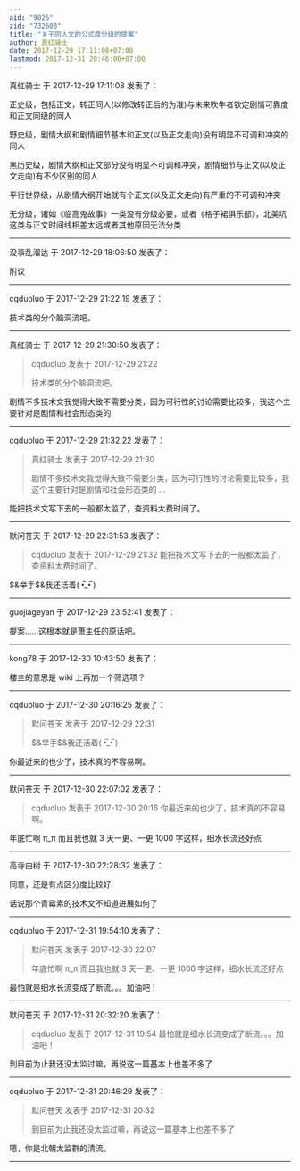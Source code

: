 ```yaml
---
aid: "9025"
zid: "732603"
title: "关于同人文的公式度分级的提案"
author: 真红骑士
date: 2017-12-29 17:11:08+07:00
lastmod: 2017-12-31 20:46:00+07:00
---
```


真红骑士 于 2017-12-29 17:11:08 发表了：

正史级，包括正文，转正同人(以修改转正后的为准)与未来吹牛者钦定剧情可靠度和正文同级的同人

野史级，剧情大纲和剧情细节基本和正文(以及正文走向)没有明显不可调和冲突的同人

黑历史级，剧情大纲和正文部分没有明显不可调和冲突，剧情细节与正文(以及正文走向)有不少区别的同人

平行世界级，从剧情大纲开始就有个正文(以及正文走向)有严重的不可调和冲突

无分级，诸如《临高鬼故事》一类没有分级必要，或者《格子裙俱乐部》，北美坑这类与正文时间线相差太远或者其他原因无法分类

---

没事乱溜达 于 2017-12-29 18:06:50 发表了：

附议

---

cqduoluo 于 2017-12-29 21:22:19 发表了：

技术类的分个脑洞流吧。

---

真红骑士 于 2017-12-29 21:30:50 发表了：

> cqduoluo 发表于 2017-12-29 21:22
>
> 技术类的分个脑洞流吧。

剧情不多技术文我觉得大致不需要分类，因为可行性的讨论需要比较多，我这个主要针对是剧情和社会形态类的

---

cqduoluo 于 2017-12-29 21:32:22 发表了：

> 真红骑士 发表于 2017-12-29 21:30
>
> 剧情不多技术文我觉得大致不需要分类，因为可行性的讨论需要比较多，我这个主要针对是剧情和社会形态类的 ...

能把技术文写下去的一般都太监了，查资料太费时间了。

---

默问苍天 于 2017-12-29 22:31:53 发表了：

> cqduoluo 发表于 2017-12-29 21:32 能把技术文写下去的一般都太监了，查资料太费时间了。

\$&举手\$&我还活着( •̅\_•̅ )

---

guojiageyan 于 2017-12-29 23:52:41 发表了：

提案……这根本就是萧主任的原话吧。

---

kong78 于 2017-12-30 10:43:50 发表了：

楼主的意思是 wiki 上再加一个筛选项？

---

cqduoluo 于 2017-12-30 20:16:25 发表了：

> 默问苍天 发表于 2017-12-29 22:31
>
> \$&举手\$&我还活着( •̅\_•̅ )

你最近来的也少了，技术真的不容易啊。

---

默问苍天 于 2017-12-30 22:07:02 发表了：

> cqduoluo 发表于 2017-12-30 20:16 你最近来的也少了，技术真的不容易啊。

年底忙啊 π_π 而且我也就 3 天一更、一更 1000 字这样，细水长流还好点

---

高寺由树 于 2017-12-30 22:28:32 发表了：

同意，还是有点区分度比较好

话说那个青霉素的技术文不知道进展如何了

---

cqduoluo 于 2017-12-31 19:54:10 发表了：

> 默问苍天 发表于 2017-12-30 22:07
>
> 年底忙啊 π_π 而且我也就 3 天一更、一更 1000 字这样，细水长流还好点

最怕就是细水长流变成了断流。。。加油吧！

---

默问苍天 于 2017-12-31 20:32:20 发表了：

> cqduoluo 发表于 2017-12-31 19:54 最怕就是细水长流变成了断流。。。加油吧！

到目前为止我还没太监过嘛，再说这一篇基本上也差不多了

---

cqduoluo 于 2017-12-31 20:46:29 发表了：

> 默问苍天 发表于 2017-12-31 20:32
>
> 到目前为止我还没太监过嘛，再说这一篇基本上也差不多了

嗯，你是北朝太监群的清流。

---
